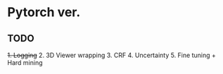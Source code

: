 # Pytorch ver.

## TODO

~~1. Logging~~
2. 3D Viewer wrapping
3. CRF
4. Uncertainty
5. Fine tuning + Hard mining
